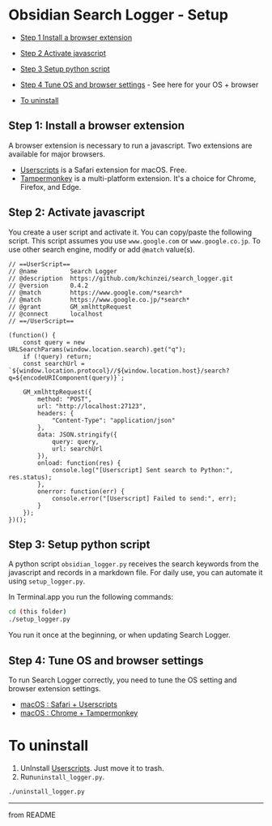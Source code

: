 # Obsidian Search Logger - Setup

- [Step 1 Install a browser extension](<#Step 1 Install a browser extension>)
- [Step 2 Activate javascript](<#Step 2 Activate javascript>)
- [Step 3 Setup python script](<#Step 3 Setup python script>)
- [Step 4 Tune OS and browser settings](<#Step 4 Tune OS and browser settings>) - See here for your OS + browser

- [To uninstall](<#To uninstall>)
## Step 1: Install a browser extension

A browser extension is necessary to run a javascript. Two extensions are available for major browsers.
- [Userscripts](https://apps.apple.com/jp/app/userscripts/id1463298887) is a Safari extension for macOS. Free.
- [Tampermonkey](https://www.tampermonkey.net) is a multi-platform extension. It's a choice for Chrome, Firefox, and Edge.

## Step 2: Activate javascript

You create a user script and activate it. You can copy/paste the following script.
This script assumes you use `www.google.com`  or `www.google.co.jp`. To use other search engine, modify or add `@match` value(s).

```
// ==UserScript==
// @name         Search Logger
// @description  https://github.com/kchinzei/search_logger.git
// @version      0.4.2
// @match        https://www.google.com/*search*
// @match        https://www.google.co.jp/*search*
// @grant        GM_xmlhttpRequest
// @connect      localhost
// ==/UserScript==

(function() {
    const query = new URLSearchParams(window.location.search).get("q");
    if (!query) return;
    const searchUrl = `${window.location.protocol}//${window.location.host}/search?q=${encodeURIComponent(query)}`;
		
    GM_xmlhttpRequest({
        method: "POST",
        url: "http://localhost:27123",
        headers: {
            "Content-Type": "application/json"
        },
        data: JSON.stringify({
            query: query,
            url: searchUrl
        }),
        onload: function(res) {
            console.log("[Userscript] Sent search to Python:", res.status);
        },
        onerror: function(err) {
            console.error("[Userscript] Failed to send:", err);
        }
    });
})();
```

## Step 3: Setup python script

A python script `obsidian_logger.py` receives the search keywords from the javascript and records in a markdown file. For daily use, you can automate it using `setup_logger.py`.

In Terminal.app you run the following commands:

```bash
cd (this folder)
./setup_logger.py
```

You run it once at the beginning, or when updating Search Logger.

## Step 4: Tune OS and browser settings

To run Search Logger correctly, you need to tune the OS setting and browser extension settings.

- [macOS : Safari + Userscripts](<Setup - Safari + Userscripts on macOS.md>)
- [macOS : Chrome + Tampermonkey](<Setup - Chrome + Tampermonkey.md>)
# To uninstall

1. UnInstall [Userscripts](https://apps.apple.com/jp/app/userscripts/id1463298887). Just move it to trash.
2. Run`uninstall_logger.py`.

```bash
./uninstall_logger.py
```

---
from README
